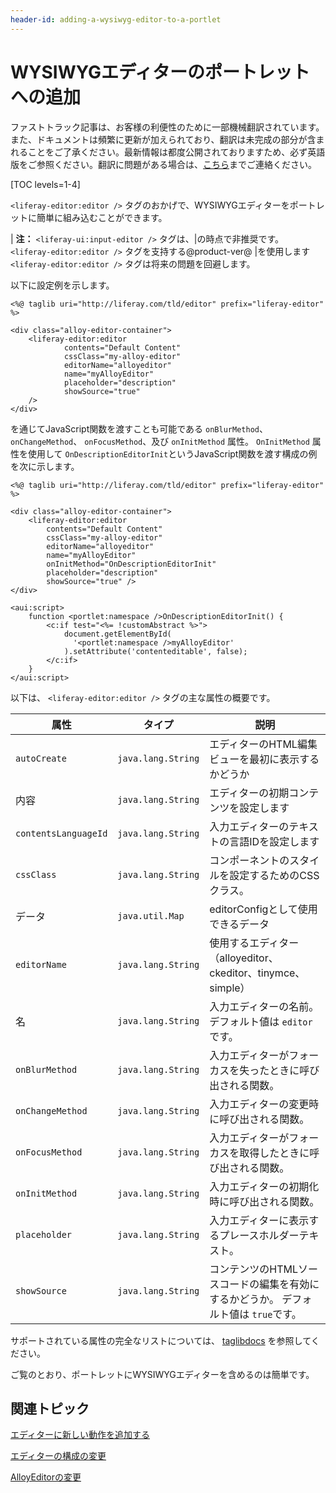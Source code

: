 ```yaml
---
header-id: adding-a-wysiwyg-editor-to-a-portlet
---
```


# WYSIWYGエディターのポートレットへの追加

<p class="alert alert-info"><span class="wysiwyg-color-blue120">ファストトラック記事は、お客様の利便性のために一部機械翻訳されています。また、ドキュメントは頻繁に更新が加えられており、翻訳は未完成の部分が含まれることをご了承ください。最新情報は都度公開されておりますため、必ず英語版をご参照ください。翻訳に問題がある場合は、<a href="mailto:support-content-jp@liferay.com">こちら</a>までご連絡ください。</span></p>

[TOC levels=1-4]

`<liferay-editor:editor />` タグのおかげで、WYSIWYGエディターをポートレットに簡単に組み込むことができます。

| **注：** `<liferay-ui:input-editor />` タグは、|の時点で非推奨です。 `<liferay-editor:editor />` タグを支持する@product-ver@ |を使用します `<liferay-editor:editor />` タグは将来の問題を回避します。

以下に設定例を示します。

    <%@ taglib uri="http://liferay.com/tld/editor" prefix="liferay-editor" %>
    
    <div class="alloy-editor-container">
        <liferay-editor:editor
                contents="Default Content"
                cssClass="my-alloy-editor"
                editorName="alloyeditor"
                name="myAlloyEditor"
                placeholder="description"
                showSource="true" 
        /> 
    </div>

を通じてJavaScript関数を渡すことも可能である `onBlurMethod`、 `onChangeMethod`、 `onFocusMethod`、及び `onInitMethod` 属性。 `OnInitMethod` 属性を使用して `OnDescriptionEditorInit`というJavaScript関数を渡す構成の例を次に示します。

    <%@ taglib uri="http://liferay.com/tld/editor" prefix="liferay-editor" %>
    
    <div class="alloy-editor-container">
        <liferay-editor:editor
            contents="Default Content"
            cssClass="my-alloy-editor"
            editorName="alloyeditor"
            name="myAlloyEditor"
            onInitMethod="OnDescriptionEditorInit"
            placeholder="description"
            showSource="true" />
    </div>
    
    <aui:script>
        function <portlet:namespace />OnDescriptionEditorInit() {
            <c:if test="<%= !customAbstract %>">
                document.getElementById(
                  '<portlet:namespace />myAlloyEditor'
                ).setAttribute('contenteditable', false);
            </c:if>
        }
    </aui:script>

以下は、 `<liferay-editor:editor />` タグの主な属性の概要です。

| 属性                   | タイプ                | 説明                                               |
| -------------------- | ------------------ | ------------------------------------------------ |
| `autoCreate`         | `java.lang.String` | エディターのHTML編集ビューを最初に表示するかどうか                      |
| 内容                   | `java.lang.String` | エディターの初期コンテンツを設定します                              |
| `contentsLanguageId` | `java.lang.String` | 入力エディターのテキストの言語IDを設定します                          |
| `cssClass`           | `java.lang.String` | コンポーネントのスタイルを設定するためのCSSクラス。                      |
| データ                  | `java.util.Map`    | editorConfigとして使用できるデータ                          |
| `editorName`         | `java.lang.String` | 使用するエディター（alloyeditor、ckeditor、tinymce、simple）   |
| 名                    | `java.lang.String` | 入力エディターの名前。 デフォルト値は `editor`です。                  |
| `onBlurMethod`       | `java.lang.String` | 入力エディターがフォーカスを失ったときに呼び出される関数。                    |
| `onChangeMethod`     | `java.lang.String` | 入力エディターの変更時に呼び出される関数。                            |
| `onFocusMethod`      | `java.lang.String` | 入力エディターがフォーカスを取得したときに呼び出される関数。                   |
| `onInitMethod`       | `java.lang.String` | 入力エディターの初期化時に呼び出される関数。                           |
| `placeholder`        | `java.lang.String` | 入力エディターに表示するプレースホルダーテキスト。                        |
| `showSource`         | `java.lang.String` | コンテンツのHTMLソースコードの編集を有効にするかどうか。 デフォルト値は `true`です。 |

サポートされている属性の完全なリストについては、 [taglibdocs](@app-ref@/frontend-editor/latest/taglibdocs/liferay-editor/editor.html) を参照してください。

ご覧のとおり、ポートレットにWYSIWYGエディターを含めるのは簡単です。

## 関連トピック

[エディターに新しい動作を追加する](/docs/7-1/tutorials/-/knowledge_base/t/adding-new-behavior-to-an-editor)

[エディターの構成の変更](/docs/7-1/tutorials/-/knowledge_base/t/modifying-an-editors-configuration)

[AlloyEditorの変更](/docs/7-1/tutorials/-/knowledge_base/t/alloyeditor)
